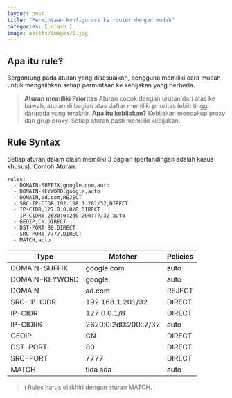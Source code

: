 ```yaml
---
layout: post
title: "Permintaan konfigurasi ke router dengan mudah"
categories: [ clash ]
image: assets/images/1.jpg
---
```

## Apa itu rule?

Bergantung pada aturan yang disesuaikan, pengguna memiliki cara mudah untuk mengalihkan setiap permintaan ke kebijakan yang berbeda.

> **Aturan memiliki Prioritas**
> Aturan cocok dengan urutan dari atas ke bawah, aturan di bagian atas daftar memiliki prioritas lebih tinggi daripada yang terakhir.
> **Apa itu kebijakan?**
> Kebijakan mencakup proxy dan grup proxy. Setiap aturan pasti memiliki kebijakan.

## Rule Syntax

Setiap aturan dalam clash memiliki 3 bagian (pertandingan adalah kasus khusus):
Contoh Aturan:

```
rules:
  - DOMAIN-SUFFIX,google.com,auto
  - DOMAIN-KEYWORD,google,auto
  - DOMAIN,ad.com,REJECT
  - SRC-IP-CIDR,192.168.1.201/32,DIRECT
  - IP-CIDR,127.0.0.0/8,DIRECT
  - IP-CIDR6,2620:0:2d0:200::7/32,auto
  - GEOIP,CN,DIRECT
  - DST-PORT,80,DIRECT
  - SRC-PORT,7777,DIRECT
  - MATCH,auto
```
| Type | Matcher | Policies |
| --- | --- | --- |
| DOMAIN-SUFFIX | google.com | auto |
| DOMAIN-KEYWORD | google | auto |
| DOMAIN | ad.com | REJECT |
| SRC-IP-CIDR | 192.168.1.201/32 | DIRECT |
| IP-CIDR | 127.0.0.1/8 | DIRECT |
| IP-CIDR6 | 2620:0:2d0:200::7/32 | auto |
| GEOIP | CN | DIRECT |
| DST-PORT | 80 | DIRECT |
| SRC-PORT | 7777 | DIRECT |
| MATCH | tida ada | auto |

> ℹ Rules harus diakhiri dengan aturan MATCH.